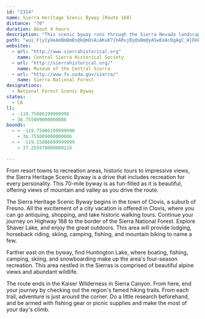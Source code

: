 ```yaml
---
id: "2314"
name: Sierra Heritage Scenic Byway (Route 168)
distance: "70"
duration: About 4 hours
description: "This scenic byway runs through the Sierra Nevada landscape of granite walls and domes, providing spectacular views of majestic peaks in wilderness areas."
path: "wui_F|y{yUeAmBmBmBs@k@mDsAiAKuK?{bARujBy@uNm@yASwEeAcDgAgC_A}DkBgJuGwIyIwVyWuL_LwMuKsLmK_QwPyI{Jw`AekA}O_Sa]wc@cCeC}BmBiDaCyPgIcFsCwEeEiBuBiAeB}C{GiBmGy@qEo@wGImF?{KAynBGeJc@{Jw@iKgAgH_BmIsBcImBsG}DuJsF{La|@ykBsWmj@uPy^wEmJwFeJsAgBcAmBi@sAoBuGy@qDa@iDq@yIDgGAiTy@{jAOuy@Ny_A?wbAIwa@KiBm@yA_CeDce@cn@en@iz@uBmD_`@ms@aF{Je@{AiBsIgA{C_AwAmGmG_BmBkM{QqFiFoAyAqHgOaIaN_AeAi@a@mBs@cQoEqAi@iKsFiBo@oB]aI[iADy@Z_AjAsA`Cu@x@cGrDeA^kBD{[WcCMiD_AmDyBuMmJkWoOaE}CaEoBoAaAsAkBy@_BsAcD_@qBSyGOsAYg@eBkBwA}E}BqCu@gBi@eCUg@w@_AgAe@u@KiEB_E^w@KsDmBmHcAc@UoBeBo@YUAc@@eA^mA`AoAhBcBhDm@p@a@Ra@JeAKoEsCsAe@eBSaD@o@Xc@v@i@dDSl@[d@s@ZgCPoCjAc@FuAB_CWcBE}@RuAv@cAFsD_A}CBgGbAoAJyAM_Ae@iH{GkBk@e@EyNV_APmBfAsAzAiA|Bi@lCk@`G]rBk@rAwEnIwA`Ei@~@eCjAyBpAyArBc@z@sAlJe@jGSz@[f@wEpFi@`AUxA_@jGSf@aD`Fu@jB}BzJ_C|Oq@~Aw@x@sEZaF{@gG_@aAg@kGsEo@IYBy@XeFtEk@\\sAR_DLwFBwDKyBY}FMcC?gE`@oAWiCoAcAQeAAg@@yD~@yARkCFcESeCRiC~@wEjCmBr@mCl@iAAiC]iGAs@QyAsBi@a@wEyAoBcBgEoCsEgEcA_@gFe@iAVi@ZmE~Fy@f@k@RoJjB_Hx@_G_@gHzBuBOy@FkErAkB^}BVi@?o@?sAYmAc@{@m@iBmCw@aCkAeG]m@{@y@}@g@}A_@eBU_APsCrCs@^o@D}@GmAc@_BG}H`BuC^uCD_DSgB]kA_@{DaBcH{FaAeAgCmDsA_@yAw@aBsAgB{CmAyCi@{@c@e@cAg@_`@aOeAk@_CsBy@sAmAmCs@}Be@uBSsBp@kFt@sCb@{@bDgDn@}AJ{BA{ASkBkC_I{BoIcCmFcGeHaGcGsCwAcDcAcBeBe@gAOw@SkCd@eNKcDy@qG}CeOk@{D?iNCkASaAa@kAgE{Ei@_A_@mAIwANc]sBoNOaH?wLXkBXq@h@i@^W|EmAe^sj@yD{EgEqDsi@sWoF_CaCe@qBKeMDuBg@mBkAkAaBy@wBYuAO_BCkBHgB~@eDn@uAbR{WrEgE|DmChNuItAqA|AmBhBkDxCwJb@w@xAgBbC{BrBkCz@qB`C}K~@sCvAyCpU_c@fCcExBqCx@y@rDeCfBeBhBaErAoDpByCrPiTrAeDb@_DCyBOsBe@iBsBgFSqA?eCdAiFF}AImBmAaEYkBA{BPsC\\gBbAwBlCuD^wANoA?yAYsBi@kAo@w@gDoB}A_B{AgDo@kBc@k@iAu@wBk@q@?y@Ls@^oA|A_@hAgD`Nw@vAaBfBqIrFwF~C}BXoA?iAQiAg@_A}@iAaBi@qAc@yBEsB@cB\\_F@aCuAwZ_@yDyK{w@iAiJQmCAsCBsDLeC@{CSmC]}Bi@_CmFiM_AyCSiA_@sIgFoUUgBo@uKSqAwAgFmEiKiAkD]sBaAiP_AyCOkAIgGOYiAg@u@q@e@y@]_AEuAHmAxCqHT{@[_A]g@eA]y@^gD~BsAd@{A`Ai@J}DDqEgAcA_AeDeBgBWe@a@_@w@}FUmAYY][aA?kAJk@d@aApAyAr@yATw@`A}GK}@c@m@eADy@KcBuAcA}AYs@[uBE}AJiCX}@x@sA|AyDIyB_@{BDyBE_Bm@kAsAm@yBk@yFbCmB`@cBQiAa@_BmBYEcDfA}Av@k@@}@gAcA_CIeAL{Br@sBCyAQq@g@_@iCu@_@e@Yk@i@{C_@w@y@gDo@mA}@eAKe@ImAs@{Bu@eAyAyAO]A_@Ps@x@_ANa@Is@o@YyAKeJLmBSeC_AyCk@i@Ui@sA]_HoAgDSaAAy@@u@NcA`@oAdAaBh@mAZyBv@mIDyBUsAs@uAaDsAaACmEgAc@]e@{@Gy@Fq@xAyD^Ub@mAD}@Ca@OQ_@EYDiC~Ay@?uDsAaAe@i@q@Ug@?}@Z}Fb@aCYwA_@k@_@UwAKiHnBgAAkBp@}FFgHz@qBp@eDPmAf@kArAg@X_@Ji@ByBi@i@[q@eBSQ_@Gm@JoBlA}@@UG]_@k@gB_@Wy@G_@DqFnB}G`Fs@Bi@SeAsAaAH_Cx@eBD]UeAEcD_BaD?{MlC_A^qDdCq@ZsAH}AIcCVeACs@Mm@QcEuCeCsAkHkCyAy@_AoAsAkC}A{B{Aw@qBk@mKwF{D_BqR_EaHyBcDeCqCi@kAe@}AqAeAmAcAm@gFmBoBi@wFMeDDsF]iBi@yGwAaDsAaJgAkAWgEyAcAGeCfAkAWqAaAiAMgC?s@S]YW]Eg@HeAjB{DBq@e@SOF]rAsAdCyA~BoA~@i@TUDYGIK?e@`Ag@Pe@Hm@?eB^aC?kAYmAcB_FcAgE_BmDc@m@_A_@uA?{Ce@eBAyAk@mHyGuAu@aDeAy@c@_MoLmCyCa@iCC_BN_Bb@mAxAcB~@_@x@ErAN`HdBdC@~AYvBs@bC_BjPmNl@aA|@qCDcCy@sJiAiJy@qD}EiMcBwDcFwNs@{CH_EbDw`@^mBbCcIXw@nCeERi@^_BDsAUkCs@gB_@_@mDsB}DqAyBUsAFsFpAyBF}@Yu@q@u@mA]qAEaBN{Ah@qAp@q@pEaDxAsBr@mBlEcP~BeE|BuC|@wBPsABy@OgBMk@o@uAuOcSu@qAcCsGy@kBaAuAaByAkKoHeF_DoDsCcA}Ac@mBBmBRkBx@mAvF{Gj@_Ab@oC?qAYkBcB}EKcBj@cJ~@oKl@eDxBsJNgBCmCk@yDgFsM_@iCDmC`BaJTkD@oBe@uPYwGHiD\\mCDcA?iAIkA_BaH}Sgp@mBgF_@k@yAy@cASu@?y@JiAr@iCxCcCrBkGfBeCvAwAnByCtG}@bAeAt@wA\\oCJoBc@sAm@mDmEsAsA_Cw@qH[oB_@gB_Ay@q@oCwC_Aw@sAy@gCs@oBSsB@{KpAqCLyEYwJqBcBIyAC}CPsBXmDLcEMaKyC}ASkACcANmCz@{L~HsCrCm@fAq@~Bm@tJSzAKn@y@tByAxB}@r@sB|@{Cr@cBx@gB~BoCzEyCfEmAdAs@ZsAPqAWmEaBaFk@sAk@_A}@iBqCsCoFaHkIqZac@iBmCwDgHeBkEi@{Be@mDc@kBcCgHy@sFD{CU{GO}@wAoDuAqAw@g@q@QqC?iCb@_A@wAGiB_AmIkI}@gAw@aCa@gHWsBOq@y@eA}@m@}BgAo@e@aBe@gAAkGfAcDrA_DrCo@RiADmAQe@[_@i@c@iAYqBBaIOaHSgEY{KHeBhAcL?yAK}BW{AkA{Dg@mD[_Eo@mBi@i@aH}Do@s@}AeD}@kDKgBNyB\\uDtAoKl@gGCkCo@kIm@uD[s@s@m@u@YcBEm@NuAdA_@hAy@fAi@j@o@`@sAV}AW{@_@yAmA}Am@_BK}Bd@oA~@aFtH_ArDo@lBo@r@]R{AX}A_@_Ay@gCmHUa@_Aw@gBa@gCSeCy@iAk@}FaFyAs@eLmBcBIkAPuA`@gPjHmArAi@fA"
websites:
  - url: "http://www.sierrahistorical.org"
    name: Central Sierra Historical Society
  - url: "http://sierrahistorical.org/"
    name: Museum of the Central Sierra
  - url: "http://www.fs.usda.gov/sierra/"
    name: Sierra National Forest
designations:
  - National Forest Scenic Byway
states:
  - CA
ll:
  - -119.75086199999998
  - 36.755009000000086
bounds:
  - - -119.75086199999998
    - 36.755009000000086
  - - -119.15886699999999
    - 37.255470000000116

---
```


<p>From resort towns to recreation areas, historic tours to
impressive views, the Sierra Heritage Scenic Byway is a drive that includes recreation for every personality. This 70-mile byway is as fun-filled as it is beautiful, offering views of mountain and valley as you drive the route.</p>
<p>The Sierra Heritage Scenic Byway begins in the town of Clovis, a suburb of Fresno. All the excitement of a city vacation is offered in Clovis, where you can go antiquing, shopping, and take historic walking tours. Continue your journey on Highway 168 to the border of the Sierra National Forest. Explore Shaver Lake, and enjoy the
great outdoors. This area will provide lodging, horseback riding, skiing, camping, fishing, and mountain biking to name a few.</p>
<p>Farther east on the byway, find Huntington Lake, where boating, fishing, camping, skiing, and snowboarding make up the area's four-season recreation. This area nestled in the Sierras is comprised of beautiful alpine views and abundant wildlife.</p>
<p>The route ends in the Kaiser Wilderness in Sierra Canyon. From here, end your journey by checking out the region's famed hiking trails. From each trail, adventure is just around the corner. Do a little research beforehand, and be armed with fishing gear or picnic supplies and make the most of your day's climb.</p>
